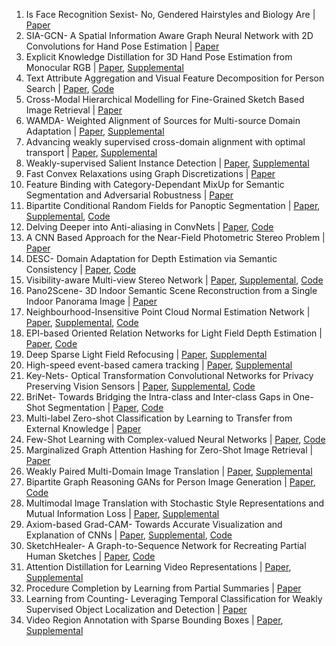 1. Is Face Recognition Sexist- No, Gendered Hairstyles and Biology Are | [Paper](https://www.bmvc2020-conference.com/assets/papers/0905.pdf)
2. SIA-GCN- A Spatial Information Aware Graph Neural Network with 2D Convolutions for Hand Pose Estimation | [Paper](https://www.bmvc2020-conference.com/assets/papers/0066.pdf)
3. Explicit Knowledge Distillation for 3D Hand Pose Estimation from Monocular RGB | [Paper](https://www.bmvc2020-conference.com/assets/papers/0242.pdf), [Supplemental](https://www.bmvc2020-conference.com/assets/supp/0242_supp.zip)
4. Text Attribute Aggregation and Visual Feature Decomposition for Person Search | [Paper](https://www.bmvc2020-conference.com/assets/papers/0266.pdf), [Code](https://github.com/iodicesara/Text-Attribute-Aggregation-and-Visual-Feature-Decomposition-for-Person-Search)
5. Cross-Modal Hierarchical Modelling for Fine-Grained Sketch Based Image Retrieval | [Paper](https://www.bmvc2020-conference.com/assets/papers/0102.pdf)
6. WAMDA- Weighted Alignment of Sources for Multi-source Domain Adaptation | [Paper](https://www.bmvc2020-conference.com/assets/papers/0423.pdf), [Supplemental](https://www.bmvc2020-conference.com/assets/supp/0423_supp.zip)
7. Advancing weakly supervised cross-domain alignment with optimal transport | [Paper](https://www.bmvc2020-conference.com/assets/papers/0566.pdf), [Supplemental](https://www.bmvc2020-conference.com/assets/supp/0566_supp.pdf)
8. Weakly-supervised Salient Instance Detection | [Paper](https://www.bmvc2020-conference.com/assets/papers/0430.pdf), [Supplemental](https://www.bmvc2020-conference.com/assets/supp/0430_supp.zip)
9. Fast Convex Relaxations using Graph Discretizations | [Paper](https://www.bmvc2020-conference.com/assets/papers/0694.pdf)
10. Feature Binding with Category-Dependant MixUp for Semantic Segmentation and Adversarial Robustness | [Paper](https://www.bmvc2020-conference.com/assets/papers/0614.pdf)
11. Bipartite Conditional Random Fields for Panoptic Segmentation | [Paper](https://www.bmvc2020-conference.com/assets/papers/0184.pdf), [Supplemental](https://www.bmvc2020-conference.com/assets/supp/0184_supp.pdf), [Code](https://github.com/sahan-liyanaarachchi/bcrf-detectron)
12. Delving Deeper into Anti-aliasing in ConvNets | [Paper](https://www.bmvc2020-conference.com/assets/papers/0547.pdf), [Code](https://maureenzou.github.io/ddac/)
13. A CNN Based Approach for the Near-Field Photometric Stereo Problem | [Paper](https://www.bmvc2020-conference.com/assets/papers/0277.pdf)
14. DESC- Domain Adaptation for Depth Estimation via Semantic Consistency | [Paper](https://www.bmvc2020-conference.com/assets/papers/0122.pdf), [Code](https://github.com/alopezgit/DESC)
15. Visibility-aware Multi-view Stereo Network | [Paper](https://www.bmvc2020-conference.com/assets/papers/0421.pdf), [Supplemental](https://www.bmvc2020-conference.com/assets/supp/0421_supp.pdf), [Code](https://github.com/jzhangbs/Vis-MVSNet)
16. Pano2Scene- 3D Indoor Semantic Scene Reconstruction from a Single Indoor Panorama Image | [Paper](https://www.bmvc2020-conference.com/assets/papers/0473.pdf)
17. Neighbourhood-Insensitive Point Cloud Normal Estimation Network | [Paper](https://www.bmvc2020-conference.com/assets/papers/0028.pdf), [Supplemental](https://www.bmvc2020-conference.com/assets/supp/0028_supp.pdf), [Code](https://github.com/ActiveVisionLab/NINormal)
18. EPI-based Oriented Relation Networks for Light Field Depth Estimation | [Paper](https://www.bmvc2020-conference.com/assets/papers/0096.pdf), [Code](https://github.com/lkyahpu/EPI_ORM.git)
19. Deep Sparse Light Field Refocusing | [Paper](https://www.bmvc2020-conference.com/assets/papers/0160.pdf), [Supplemental](https://www.bmvc2020-conference.com/assets/supp/0160_supp.pdf)
20. High-speed event-based camera tracking | [Paper](https://www.bmvc2020-conference.com/assets/papers/0366.pdf), [Supplemental](https://www.bmvc2020-conference.com/assets/supp/0366_supp.zip)
21. Key-Nets- Optical Transformation Convolutional Networks for Privacy Preserving Vision Sensors | [Paper](https://www.bmvc2020-conference.com/assets/papers/0101.pdf), [Supplemental](https://www.bmvc2020-conference.com/assets/supp/0101_supp.pdf), [Code](https://visym.github.io/keynet)
22. BriNet- Towards Bridging the Intra-class and Inter-class Gaps in One-Shot Segmentation | [Paper](https://www.bmvc2020-conference.com/assets/papers/0139.pdf), [Code](https://github.com/Wi-sc/BriNet)
23. Multi-label Zero-shot Classification by Learning to Transfer from External Knowledge | [Paper](https://www.bmvc2020-conference.com/assets/papers/0249.pdf)
24. Few-Shot Learning with Complex-valued Neural Networks | [Paper](https://www.bmvc2020-conference.com/assets/papers/0353.pdf), [Code](https://github.com/ZhenLiuBuaa/Complex-valued-few-shot-learning)
25. Marginalized Graph Attention Hashing for Zero-Shot Image Retrieval | [Paper](https://www.bmvc2020-conference.com/assets/papers/0688.pdf)
26. Weakly Paired Multi-Domain Image Translation | [Paper](https://www.bmvc2020-conference.com/assets/papers/0841.pdf), [Supplemental](https://www.bmvc2020-conference.com/assets/supp/0841_supp.pdf)
27. Bipartite Graph Reasoning GANs for Person Image Generation | [Paper](https://www.bmvc2020-conference.com/assets/papers/0689.pdf), [Code](https://github.com/Ha0Tang/BiGraphGAN)
28. Multimodal Image Translation with Stochastic Style Representations and Mutual Information Loss | [Paper](https://www.bmvc2020-conference.com/assets/papers/0115.pdf), [Supplemental](https://www.bmvc2020-conference.com/assets/supp/0115_supp.pdf)
29. Axiom-based Grad-CAM- Towards Accurate Visualization and Explanation of CNNs | [Paper](https://www.bmvc2020-conference.com/assets/papers/0631.pdf), [Supplemental](https://www.bmvc2020-conference.com/assets/supp/0631_supp.zip), [Code](https://github.com/Fu0511/XGrad-CAM)
30. SketchHealer- A Graph-to-Sequence Network for Recreating Partial Human Sketches | [Paper](https://www.bmvc2020-conference.com/assets/papers/0711.pdf), [Code](https://github.com/sgybupt/SketchHealer)
31. Attention Distillation for Learning Video Representations | [Paper](https://www.bmvc2020-conference.com/assets/papers/0006.pdf), [Supplemental](https://www.bmvc2020-conference.com/assets/supp/0006_supp.pdf)
32. Procedure Completion by Learning from Partial Summaries | [Paper](https://www.bmvc2020-conference.com/assets/papers/0130.pdf)
33. Learning from Counting- Leveraging Temporal Classification for Weakly Supervised Object Localization and Detection | [Paper](https://www.bmvc2020-conference.com/assets/papers/0621.pdf)
34. Video Region Annotation with Sparse Bounding Boxes | [Paper](https://www.bmvc2020-conference.com/assets/papers/0638.pdf), [Supplemental](https://www.bmvc2020-conference.com/assets/supp/0638_supp.zip)